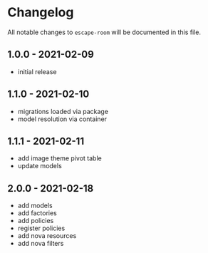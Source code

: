 # Changelog

All notable changes to `escape-room` will be documented in this file.

## 1.0.0 - 2021-02-09

- initial release

## 1.1.0 - 2021-02-10

- migrations loaded via package
- model resolution via container

## 1.1.1 - 2021-02-11

- add image theme pivot table
- update models

## 2.0.0 - 2021-02-18

- add models
- add factories
- add policies
- register policies
- add nova resources
- add nova filters
